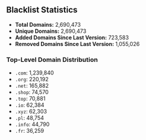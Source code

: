 ## Blacklist Statistics

- **Total Domains:** 2,690,473
- **Unique Domains:** 2,690,473
- **Added Domains Since Last Version:** 723,583
- **Removed Domains Since Last Version:** 1,055,026

### Top-Level Domain Distribution

-  `.com`: 1,239,840
-  `.org`: 220,192
-  `.net`: 165,882
-  `.shop`: 74,570
-  `.top`: 70,881
-  `.io`: 62,384
-  `.xyz`: 62,303
-  `.pl`: 48,754
-  `.info`: 44,790
-  `.fr`: 36,259
